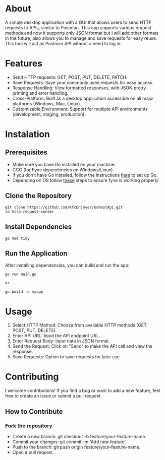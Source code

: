 # About 
A simple desktop application with a GUI that allows users to send HTTP requests to APIs, similar to Postman. This app supports various request methods and now it supports only JSON format but I will add other formats in the future, also allows you to manage and save requests for easy reuse.
This tool will act as Postman API without a need to log in 

# Features
- Send HTTP requests: GET, POST, PUT, DELETE, PATCH.
- Save Requests: Save your commonly used requests for easy access.
- Response Handling: View formatted responses, with JSON pretty-printing and error handling.
- Cross-Platform: Built as a desktop application accessible on all major platforms (Windows, Mac, Linux).
- Customizable Environment: Support for multiple API environments (development, staging, production).

# Instalation 

## Prerequisites
- Make sure you have Go installed on your machine.
- GCC (for Fyne dependencies on Windows/Linux)
- If you don't have Go installed, follow the instructions [here](https://golang.org/doc/install) to set up Go.
- Depending on OS follow [these](https://docs.fyne.io/started/) steps to ensure fyne is working properly

## Clone the Repository
```
git clone https://github.com/KfcEnjoyer/GoRestApi.git
cd http-request-sender
```

## Install Dependencies
```
go mod tidy
```

## Run the Application
After installing dependencies, you can build and run the app:
```
go run main.go

or

go build -o myapp
```

# Usage

1. Select HTTP Method: Choose from available HTTP methods (GET, POST, PUT, DELETE).
2. Enter API URL: Input the API endpoint URL.
4. Enter Request Body: Input data in JSON format.
5. Send the Request: Click on "Send" to make the API call and view the response.
6. Save Requests: Option to save requests for later use.

# Contributing
I welcome contributions! If you find a bug or want to add a new feature, feel free to create an issue or submit a pull request.

## How to Contribute
### Fork the repository.
- Create a new branch: git checkout -b feature/your-feature-name.
- Commit your changes: git commit -m 'Add new feature'.
- Push to the branch: git push origin feature/your-feature-name.
- Open a pull request.

  
